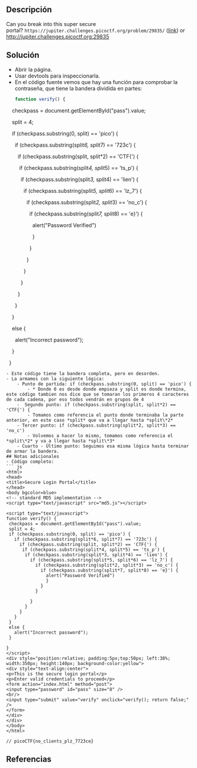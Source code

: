 ## Descripción
Can you break into this super secure portal? `https://jupiter.challenges.picoctf.org/problem/29835/` ([link](https://jupiter.challenges.picoctf.org/problem/29835/)) or http://jupiter.challenges.picoctf.org:29835
## Solución
- Abrir la página.
- Usar devtools para inspeccionarla.
- En el código fuente vemos que hay una función para comprobar la contraseña, que tiene la bandera dividida en partes:
  ``` js
  function verify() {

    checkpass = document.getElementById("pass").value;

    split = 4;

    if (checkpass.substring(0, split) == 'pico') {

      if (checkpass.substring(split*6, split*7) == '723c') {

        if (checkpass.substring(split, split*2) == 'CTF{') {

         if (checkpass.substring(split*4, split*5) == 'ts_p') {

          if (checkpass.substring(split*3, split*4) == 'lien') {

            if (checkpass.substring(split*5, split*6) == 'lz_7') {

              if (checkpass.substring(split*2, split*3) == 'no_c') {

                if (checkpass.substring(split*7, split*8) == 'e}') {

                  alert("Password Verified")

                  }

                }

              }

            }

          }

        }

      }

    }

    else {

      alert("Incorrect password");

    }

  } 
   ```
   - Este código tiene la bandera completa, pero en desorden.
   - La armamos con la siguiente lógica:
	   - Punto de partida: if (checkpass.substring(0, split) == 'pico') {
		   - * Donde 0 es desde donde empieza y split es donde termina, este código tambien nos dice que se tomaran los primeros 4 caracteres de cada cadena, por eso todos vendrán en grupos de 4
	   -  Segundo punto: if (checkpass.substring(split, split*2) == 'CTF{') {
		   - Tomamos como referencia el punto donde terminaba la parte anterior, en este caso *split* que va a llegar hasta *split\*2* 
	   - Tercer punto: if (checkpass.substring(split*2, split*3) == 'no_c') 
		   - Volvemos a hacer lo mismo, tomamos como referencia el *split\*2* y va a llegar hasta *split\*3*
	   - Cuarto - Último punto: Seguimos esa misma lógica hasta terminar de armar la bandera.
## Notas adicionales
- Código completo:
  ``` js
  <html>
<head>
<title>Secure Login Portal</title>
</head>
<body bgcolor=blue>
<!-- standard MD5 implementation -->
<script type="text/javascript" src="md5.js"></script>

<script type="text/javascript">
  function verify() {
    checkpass = document.getElementById("pass").value;
    split = 4;
    if (checkpass.substring(0, split) == 'pico') {
      if (checkpass.substring(split*6, split*7) == '723c') {
        if (checkpass.substring(split, split*2) == 'CTF{') {
         if (checkpass.substring(split*4, split*5) == 'ts_p') {
          if (checkpass.substring(split*3, split*4) == 'lien') {
            if (checkpass.substring(split*5, split*6) == 'lz_7') {
              if (checkpass.substring(split*2, split*3) == 'no_c') {
                if (checkpass.substring(split*7, split*8) == 'e}') {
                  alert("Password Verified")
                  }
                }
              }
      
            }
          }
        }
      }
    }
    else {
      alert("Incorrect password");
    }
    
  }
</script>
<div style="position:relative; padding:5px;top:50px; left:38%; width:350px; height:140px; background-color:yellow">
<div style="text-align:center">
<p>This is the secure login portal</p>
<p>Enter valid credentials to proceed</p>
<form action="index.html" method="post">
<input type="password" id="pass" size="8" />
<br/>
<input type="submit" value="verify" onclick="verify(); return false;" />
</form>
</div>
</div>
</body>
</html>

// picoCTF{no_clients_plz_7723ce}
  ```
## Referencias